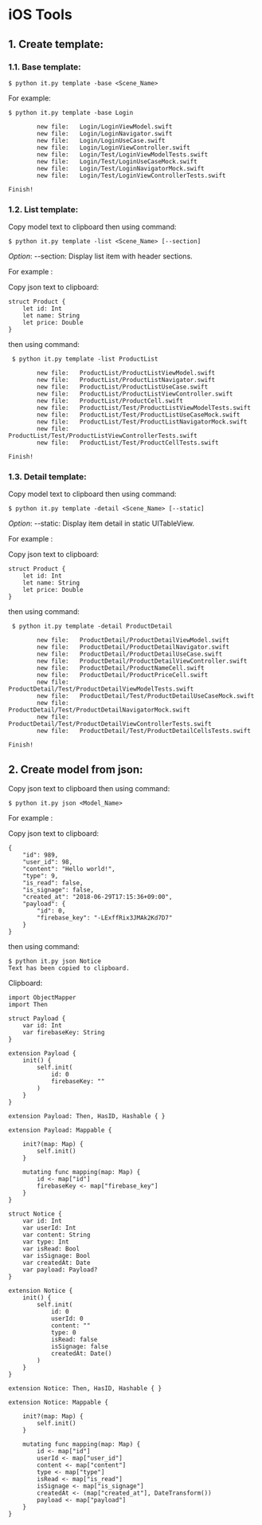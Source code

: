 # iOS Tools

## 1. Create template:

### 1.1. Base template:

```
$ python it.py template -base <Scene_Name>
```

For example:
```
$ python it.py template -base Login
 
        new file:   Login/LoginViewModel.swift
        new file:   Login/LoginNavigator.swift
        new file:   Login/LoginUseCase.swift
        new file:   Login/LoginViewController.swift
        new file:   Login/Test/LoginViewModelTests.swift
        new file:   Login/Test/LoginUseCaseMock.swift
        new file:   Login/Test/LoginNavigatorMock.swift
        new file:   Login/Test/LoginViewControllerTests.swift
 
Finish!
```

### 1.2. List template:

Copy model text to clipboard then using command:
```
$ python it.py template -list <Scene_Name> [--section]
```

*Option*:
--section: Display list item with header sections.


For example :

Copy json text to clipboard:
```
struct Product {
    let id: Int
    let name: String
    let price: Double
}
```

then using command:
```
 $ python it.py template -list ProductList

        new file:   ProductList/ProductListViewModel.swift
        new file:   ProductList/ProductListNavigator.swift
        new file:   ProductList/ProductListUseCase.swift
        new file:   ProductList/ProductListViewController.swift
        new file:   ProductList/ProductCell.swift
        new file:   ProductList/Test/ProductListViewModelTests.swift
        new file:   ProductList/Test/ProductListUseCaseMock.swift
        new file:   ProductList/Test/ProductListNavigatorMock.swift
        new file:   ProductList/Test/ProductListViewControllerTests.swift
        new file:   ProductList/Test/ProductCellTests.swift
 
Finish!
```

### 1.3. Detail template:

Copy model text to clipboard then using command:
```
$ python it.py template -detail <Scene_Name> [--static]
```

*Option*:
--static: Display item detail in static UITableView.


For example :

Copy json text to clipboard:
```
struct Product {
    let id: Int
    let name: String
    let price: Double
}
```

then using command:
```
 $ python it.py template -detail ProductDetail
 
        new file:   ProductDetail/ProductDetailViewModel.swift
        new file:   ProductDetail/ProductDetailNavigator.swift
        new file:   ProductDetail/ProductDetailUseCase.swift
        new file:   ProductDetail/ProductDetailViewController.swift
        new file:   ProductDetail/ProductNameCell.swift
        new file:   ProductDetail/ProductPriceCell.swift
        new file:   ProductDetail/Test/ProductDetailViewModelTests.swift
        new file:   ProductDetail/Test/ProductDetailUseCaseMock.swift
        new file:   ProductDetail/Test/ProductDetailNavigatorMock.swift
        new file:   ProductDetail/Test/ProductDetailViewControllerTests.swift
        new file:   ProductDetail/Test/ProductDetailCellsTests.swift
 
Finish!
```

## 2. Create model from json:

Copy json text to clipboard then using command:

```
$ python it.py json <Model_Name>
```

For example :

Copy json text to clipboard:

```
{
    "id": 989,
    "user_id": 98,
    "content": "Hello world!",
    "type": 9,
    "is_read": false,
    "is_signage": false,
    "created_at": "2018-06-29T17:15:36+09:00",
    "payload": {
        "id": 0,
        "firebase_key": "-LExffRix3JMAk2Kd7D7"
    }
}
```

then using command:
```
$ python it.py json Notice
Text has been copied to clipboard.
```

Clipboard:

```
import ObjectMapper
import Then

struct Payload {
    var id: Int
    var firebaseKey: String
}

extension Payload {
    init() {
        self.init(
            id: 0
            firebaseKey: ""
        )
    }
}

extension Payload: Then, HasID, Hashable { }

extension Payload: Mappable {

    init?(map: Map) {
        self.init()
    }

    mutating func mapping(map: Map) {
        id <- map["id"]
        firebaseKey <- map["firebase_key"]
    }
}

struct Notice {
    var id: Int
    var userId: Int
    var content: String
    var type: Int
    var isRead: Bool
    var isSignage: Bool
    var createdAt: Date
    var payload: Payload?
}

extension Notice {
    init() {
        self.init(
            id: 0
            userId: 0
            content: ""
            type: 0
            isRead: false
            isSignage: false
            createdAt: Date()
        )
    }
}

extension Notice: Then, HasID, Hashable { }

extension Notice: Mappable {

    init?(map: Map) {
        self.init()
    }

    mutating func mapping(map: Map) {
        id <- map["id"]
        userId <- map["user_id"]
        content <- map["content"]
        type <- map["type"]
        isRead <- map["is_read"]
        isSignage <- map["is_signage"]
        createdAt <- (map["created_at"], DateTransform())
        payload <- map["payload"]
    }
}

```
